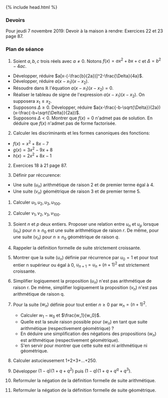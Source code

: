 {% include head.html %}

### Devoirs

Pour jeudi 7 novembre 2019: Devoir à la maison à rendre: Exercices 22 et 23 page 87.

### Plan de séance

1. Soient $a,b,c$ trois réels avec $a \neq 0$. Notons $f(x)=ax^2+bx+c$ et $\Delta=b^2-4ac$. 
 * Développer, réduire $a[x-(-\frac{b}{2a})]^2-\frac{\Delta}{4a}$.
 * Développer, réduire $a(x-x_1)(x-x_2)$.
 * Résoudre dans $\mathbb{R}$ l'équation $a(x-x_1)(x-x_2)=0$.
 * Réaliser le tableau de signe de l'expression $a(x-x_1)(x-x_2)$. On supposera $x_1 \leq x_2$.
 * Supposons $\Delta \geq 0$. Développer, réduire $a(x-\frac{-b-\sqrt{\Delta}}{2a})(x-\frac{-b+\sqrt{\Delta}}{2a})$.
 * Supposons $\Delta < 0$. Montrer que $f(x)=0$ n'admet pas de solution. En déduire que $f(x)$ n'admet pas de forme factorisée.

2. Calculer les discriminants et les formes canoniques des fonctions:
* $f(x) = x^2+8x-7$
* $g(x) = 3x^2-9x+8$
* $h(x) = 2x^2+8x-1$ 

2. Exercices 18 à 21 page 87.

1. Définir par réccurence:
* Une suite $(u_n)$ arithmétique de raison 2 et de premier terme égal à 4.
* Une suite $(v_n)$ géométrique de raison 3 et de premier terme 5.

1. Calculer $u_1,u_2,u_3,u_{100}$.

1. Calculer $v_1,v_2,v_3,v_{100}$.

1. Soient $n$ et $p$ deux entiers. Proposer une relation entre $u_n$ et $u_p$ lorsque $(u_n)$ pour $n \geq n_0$ est une suite arithmétique de raison $r$. De même, pour une suite $(v_n)$ pour ${n \geq n_0}$ géométrique de raison $q$.

1. Rappeler la définition formelle de suite strictement croissante.

1. Montrer que la suite $(u_n)$ définie par récurrence par $u_0=1$ et pour tout entier n supérieur ou égal à 0, $u_{n+1}= u_n+(n+1)^2$ est strictement croissante.

1. Simplifier logiquement la proposition $(u_n)$ n'est pas arithmétique de raison r. De même, simplifier logiquement la proposition $(v_n)$ n'est pas arithmétique de raison q.

1. Pour la suite $(w_n)$ définie pour tout entier $n \geq 0$ par $w_n=(n+1)^2$. 
   * Calculer $w_1-w_0$ et $\frac{w_1}{w_0}$.
   * Quelle est la seule raison possible pour $(w_n)$ en tant que suite arithmétique (respectivement géométrique) ?
   * En déduire une simplification des négations des propositions $(w_n)$ est arithmétique (respectivement géométrique).
   * S'en servir pour montrer que cette suite est ni arithmétique ni géométrique.

1. Calculer astucieusement 1+2+3+...+250.

1. Développer $(1-q)(1+q+q^2)$ puis $(1-q)(1+q+q^q+q^3)$.


1. Reformuler la négation de la définition formelle de suite arithmétique.

1. Reformuler la négation de la définition formelle de suite géométrique.

